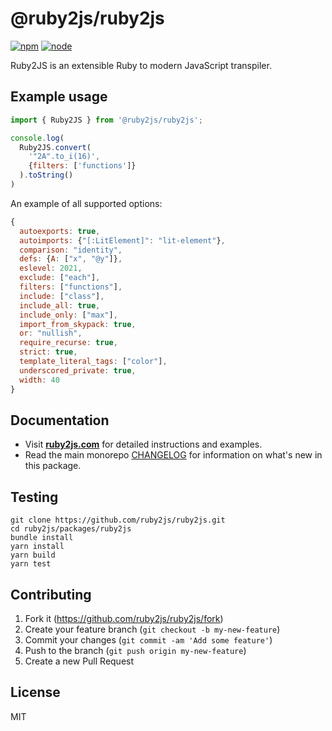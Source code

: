 # @ruby2js/ruby2js

[![npm][npm]][npm-url]
[![node][node]][node-url]

Ruby2JS is an extensible Ruby to modern JavaScript transpiler.

## Example usage

```javascript
import { Ruby2JS } from '@ruby2js/ruby2js';

console.log(
  Ruby2JS.convert(
    '"2A".to_i(16)',
    {filters: ['functions']}
  ).toString()
)
```

An example of all supported options:

```javascript
{
  autoexports: true,
  autoimports: {"[:LitElement]": "lit-element"},
  comparison: "identity",
  defs: {A: ["x", "@y"]},
  eslevel: 2021,
  exclude: ["each"],
  filters: ["functions"],
  include: ["class"],
  include_all: true,
  include_only: ["max"],
  import_from_skypack: true,
  or: "nullish",
  require_recurse: true,
  strict: true,
  template_literal_tags: ["color"],
  underscored_private: true,
  width: 40
}
```

## Documentation

* Visit **[ruby2js.com](https://www.ruby2js.com/)** for detailed instructions and examples.
* Read the main monorepo [CHANGELOG](https://github.com/ruby2js/ruby2js/blob/master/CHANGELOG.md)
  for information on what's new in this package.

## Testing

```
git clone https://github.com/ruby2js/ruby2js.git
cd ruby2js/packages/ruby2js
bundle install
yarn install
yarn build
yarn test
```

## Contributing

1. Fork it (https://github.com/ruby2js/ruby2js/fork)
2. Create your feature branch (`git checkout -b my-new-feature`)
3. Commit your changes (`git commit -am 'Add some feature'`)
4. Push to the branch (`git push origin my-new-feature`)
5. Create a new Pull Request

## License

MIT

[npm]: https://img.shields.io/npm/v/@ruby2js/ruby2js.svg
[npm-url]: https://npmjs.com/package/@ruby2js/ruby2js
[node]: https://img.shields.io/node/v/@ruby2js/ruby2js.svg
[node-url]: https://nodejs.org
